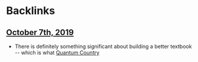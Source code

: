 
# Backlinks
## [October 7th, 2019](<October 7th, 2019.md>)
- There is definitely something significant about building a better textbook -- which is what [Quantum Country](<Quantum Country.md>)

